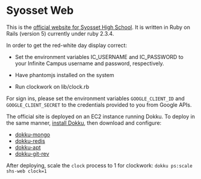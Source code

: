 # Syosset Web

This is the [official website for Syosset High School](https://syosseths.com/). It is written in Ruby on Rails (version 5) currently under ruby 2.3.4.

In order to get the red-white day display correct:

  * Set the environment variables IC_USERNAME and IC_PASSWORD to your Infinite Campus username and password, respectively.

  * Have phantomjs installed on the system

  * Run clockwork on lib/clock.rb

For sign ins, please set the environment variables `GOOGLE_CLIENT_ID` and `GOOGLE_CLIENT_SECRET` to the credentials provided to you from Google APIs.

The official site is deployed on an EC2 instance running Dokku. To deploy in the same manner, [install Dokku](https://github.com/dokku/dokku), then download and configure:

  *  [dokku-mongo](https://github.com/dokku/dokku-mongo)
  *  [dokku-redis](https://github.com/dokku/dokku-redis)
  *  [dokku-apt](https://github.com/F4-Group/dokku-apt)
  *  [dokku-git-rev](https://github.com/dokku-community/dokku-git-rev)

After deploying, scale the `clock` process to 1 for clockwork: `dokku ps:scale shs-web clock=1`
